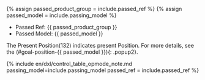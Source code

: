 {% assign passed_product_group = include.passed_ref %}
{% assign passed_model = include.passing_model %}

- Passed Ref: {{ passed_product_group }}
- Passed Model: {{ passed_model }}

The Present Position(132) indicates present Position. For more details, see the (#goal-position-{{ passed_model }}){: .popup2}.

{% include en/dxl/control_table_opmode_note.md passing_model=include.passing_model passed_ref = include.passed_ref %}
